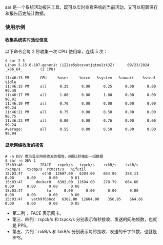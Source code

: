 sar 是一个系统活动报告工具，既可以实时查看系统的当前活动，又可以配置保存和报告历史统计数据。

### 使用示例

#### 收集系统实时活动信息
以下命令会每 2 秒收集一次 CPU 使用率，连续 5 次：

```shell
$ sar 2 5
Linux 5.15.0-107-generic (iZ2ze5ybozvutjqtoe2zk3Z)      09/23/2024      _x86_64_        (2 CPU)

11:46:13 PM     CPU     %user     %nice   %system   %iowait    %steal     %idle
11:46:15 PM     all      0.25      0.00      0.25      0.00      0.00     99.49
11:46:17 PM     all      1.00      0.00      1.00      0.00      0.00     98.01
11:46:19 PM     all      0.76      0.00      0.00      0.00      0.00     99.24
11:46:21 PM     all      0.75      0.00      0.50      0.00      0.00     98.75
11:46:23 PM     all      0.00      0.00      0.76      0.00      0.00     99.24
Average:        all      0.55      0.00      0.50      0.00      0.00     98.94
```

#### 显示网络收发的报告

```shell
# -n DEV 表示显示网络收发的报告，间隔1秒输出一组数据
$ sar -n DEV 1
15:03:46        IFACE   rxpck/s   txpck/s    rxkB/s    txkB/s   rxcmp/s   txcmp/s  rxmcst/s   %ifutil
15:03:47         eth0  12607.00   6304.00    664.86    358.11      0.00      0.00      0.00      0.01
15:03:47      docker0   6302.00  12604.00    270.79    664.66      0.00      0.00      0.00      0.00
15:03:47           lo      0.00      0.00      0.00      0.00      0.00      0.00      0.00      0.00
15:03:47    veth9f6bbcd   6302.00  12604.00    356.95    664.66      0.00      0.00      0.00      0.05
```

* 第二列：IFACE 表示网卡。
* 第三、四列：rxpck/s 和 txpck/s 分别表示每秒接收、发送的网络帧数，也就是  PPS。
* 第五、六列：rxkB/s 和 txkB/s 分别表示每秒接收、发送的千字节数，也就是  BPS。